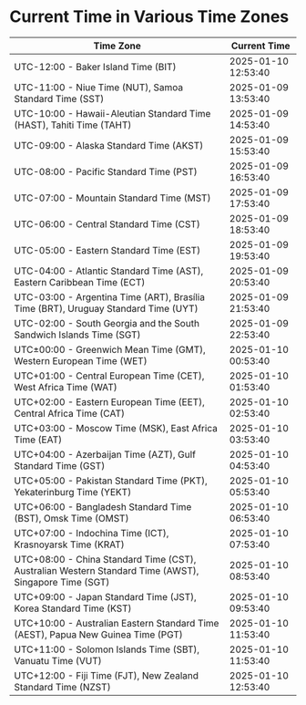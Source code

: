 # Current Time in Various Time Zones

| Time Zone | Current Time |
|-----------|--------------|
| UTC-12:00 - Baker Island Time (BIT) | 2025-01-10 12:53:40 |
| UTC-11:00 - Niue Time (NUT), Samoa Standard Time (SST) | 2025-01-09 13:53:40 |
| UTC-10:00 - Hawaii-Aleutian Standard Time (HAST), Tahiti Time (TAHT) | 2025-01-09 14:53:40 |
| UTC-09:00 - Alaska Standard Time (AKST) | 2025-01-09 15:53:40 |
| UTC-08:00 - Pacific Standard Time (PST) | 2025-01-09 16:53:40 |
| UTC-07:00 - Mountain Standard Time (MST) | 2025-01-09 17:53:40 |
| UTC-06:00 - Central Standard Time (CST) | 2025-01-09 18:53:40 |
| UTC-05:00 - Eastern Standard Time (EST) | 2025-01-09 19:53:40 |
| UTC-04:00 - Atlantic Standard Time (AST), Eastern Caribbean Time (ECT) | 2025-01-09 20:53:40 |
| UTC-03:00 - Argentina Time (ART), Brasília Time (BRT), Uruguay Standard Time (UYT) | 2025-01-09 21:53:40 |
| UTC-02:00 - South Georgia and the South Sandwich Islands Time (SGT) | 2025-01-09 22:53:40 |
| UTC±00:00 - Greenwich Mean Time (GMT), Western European Time (WET) | 2025-01-10 00:53:40 |
| UTC+01:00 - Central European Time (CET), West Africa Time (WAT) | 2025-01-10 01:53:40 |
| UTC+02:00 - Eastern European Time (EET), Central Africa Time (CAT) | 2025-01-10 02:53:40 |
| UTC+03:00 - Moscow Time (MSK), East Africa Time (EAT) | 2025-01-10 03:53:40 |
| UTC+04:00 - Azerbaijan Time (AZT), Gulf Standard Time (GST) | 2025-01-10 04:53:40 |
| UTC+05:00 - Pakistan Standard Time (PKT), Yekaterinburg Time (YEKT) | 2025-01-10 05:53:40 |
| UTC+06:00 - Bangladesh Standard Time (BST), Omsk Time (OMST) | 2025-01-10 06:53:40 |
| UTC+07:00 - Indochina Time (ICT), Krasnoyarsk Time (KRAT) | 2025-01-10 07:53:40 |
| UTC+08:00 - China Standard Time (CST), Australian Western Standard Time (AWST), Singapore Time (SGT) | 2025-01-10 08:53:40 |
| UTC+09:00 - Japan Standard Time (JST), Korea Standard Time (KST) | 2025-01-10 09:53:40 |
| UTC+10:00 - Australian Eastern Standard Time (AEST), Papua New Guinea Time (PGT) | 2025-01-10 11:53:40 |
| UTC+11:00 - Solomon Islands Time (SBT), Vanuatu Time (VUT) | 2025-01-10 11:53:40 |
| UTC+12:00 - Fiji Time (FJT), New Zealand Standard Time (NZST) | 2025-01-10 12:53:40 |
